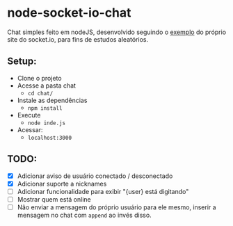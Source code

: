 # node-socket-io-chat

Chat simples feito em nodeJS, desenvolvido seguindo o [exemplo](https://socket.io/get-started/chat/) do próprio site do socket.io, para fins de estudos aleatórios.

## Setup:
- Clone o projeto
- Acesse a pasta chat
  -  `cd chat/`
- Instale as dependências
  - `npm install`
- Execute
  - `node inde.js`
- Acessar:
  - `localhost:3000`

## TODO:
- [x] Adicionar aviso de usuário conectado / desconectado
- [x] Adicionar suporte a nicknames
- [ ] Adicionar funcionalidade para exibir "{user} está digitando"
- [ ] Mostrar quem está online
- [ ] Não enviar a mensagem do próprio usuário para ele mesmo, inserir a mensagem no chat com `append` ao invés disso.
